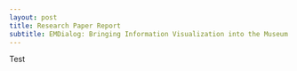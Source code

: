 ```yaml
---
layout: post
title: Research Paper Report
subtitle: EMDialog: Bringing Information Visualization into the Museum (Hinrichs et. al, 2008)
---
```


Test
